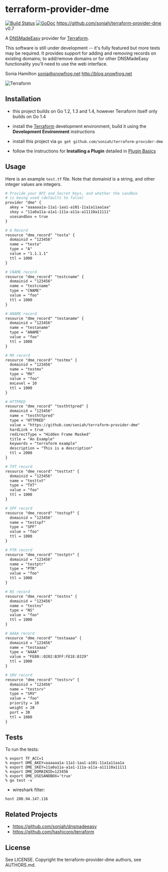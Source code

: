 # terraform-provider-dme

[![Build
Status](https://travis-ci.org/soniah/terraform-provider-dme.svg?branch=master)](https://travis-ci.org/soniah/terraform-provider-dme)
[![GoDoc](https://godoc.org/github.com/soniah/terraform-provider-dme?status.png)](http://godoc.org/github.com/soniah/terraform-provider-dme)
https://github.com/soniah/terraform-provider-dme v0.7

A [DNSMadeEasy](http://www.dnsmadeeasy.com/) provider for [Terraform](https://github.com/hashicorp/terraform).

This software is still under development -- it's fully featured but more
tests may be required. It provides support for adding and removing
records on existing domains; to add/remove domains or for other
DNSMadeEasy functionality you'll need to use the web interface.

Sonia Hamilton sonia@snowfrog.net http://blog.snowfrog.net

![Terraform](https://raw.githubusercontent.com/hashicorp/terraform/master/website/source/assets/images/readme.png)

## Installation

* this project builds on Go 1.2, 1.3 and 1.4, however Terraform itself
  only builds on Go 1.4

* install the [Terraform](https://github.com/hashicorp/terraform)
  development environment, build it using the **Development Environment**
  instructions

* install this project via `go get github.com/soniah/terraform-provider-dme`

* follow the instructions for **Installing a Plugin** detailed in
  [Plugin Basics](https://www.terraform.io/docs/plugins/basics.html)

## Usage

Here is an example `test.tf` file. Note that domainid is a
string, and other integer values are integers.

```apache
# Provide your API and Secret Keys, and whether the sandbox
# is being used (defaults to false)
provider "dme" {
  akey = "aaaaaa1a-11a1-1aa1-a101-11a1a11aa1aa"
  skey = "11a0a11a-a1a1-111a-a11a-a11110a11111"
  usesandbox = true
}

# A Record
resource "dme_record" "testa" {
  domainid = "123456"
  name = "testa"
  type = "A"
  value = "1.1.1.1"
  ttl = 1000
}

# CNAME record
resource "dme_record" "testcname" {
  domainid = "123456"
  name = "testcname"
  type = "CNAME"
  value = "foo"
  ttl = 1000
}

# ANAME record
resource "dme_record" "testaname" {
  domainid = "123456"
  name = "testaname"
  type = "ANAME"
  value = "foo"
  ttl = 1000
}

# MX record
resource "dme_record" "testmx" {
  domainid = "123456"
  name = "testmx"
  type = "MX"
  value = "foo"
  mxLevel = 10
  ttl = 1000
}

# HTTPRED
resource "dme_record" "testhttpred" {
  domainid = "123456"
  name = "testhttpred"
  type = "HTTPRED"
  value = "https://github.com/soniah/terraform-provider-dme"
  hardLink = true
  redirectType = "Hidden Frame Masked"
  title = "An Example"
  keywords = "terraform example"
  description = "This is a description"
  ttl = 2000
}

# TXT record
resource "dme_record" "testtxt" {
  domainid = "123456"
  name = "testtxt"
  type = "TXT"
  value = "foo"
  ttl = 1000
}

# SPF record
resource "dme_record" "testspf" {
  domainid = "123456"
  name = "testspf"
  type = "SPF"
  value = "foo"
  ttl = 1000
}

# PTR record
resource "dme_record" "testptr" {
  domainid = "123456"
  name = "testptr"
  type = "PTR"
  value = "foo"
  ttl = 1000
}

# NS record
resource "dme_record" "testns" {
  domainid = "123456"
  name = "testns"
  type = "NS"
  value = "foo"
  ttl = 1000
}

# AAAA record
resource "dme_record" "testaaaa" {
  domainid = "123456"
  name = "testaaaa"
  type = "AAAA"
  value = "FE80::0202:B3FF:FE1E:8329"
  ttl = 1000
}

# SRV record
resource "dme_record" "testsrv" {
  domainid = "123456"
  name = "testsrv"
  type = "SRV"
  value = "foo"
  priority = 10
  weight = 20
  port = 30
  ttl = 1000
}

```

## Tests

To run the tests:

```shell
% export TF_ACC=1
% export DME_AKEY=aaaaaa1a-11a1-1aa1-a101-11a1a11aa1a
% export DME_SKEY=11a0a11a-a1a1-111a-a11a-a11110a11111
% export DME_DOMAINID=123456
% export DME_USESANDBOX='true'
% go test -v
```

* wireshark filter:

```shell
host 208.94.147.116
```

## Related Projects

* https://github.com/soniah/dnsmadeeasy
* https://github.com/hashicorp/terraform

## License

See LICENSE. Copyright the terraform-provider-dme authors, see AUTHORS.md.
